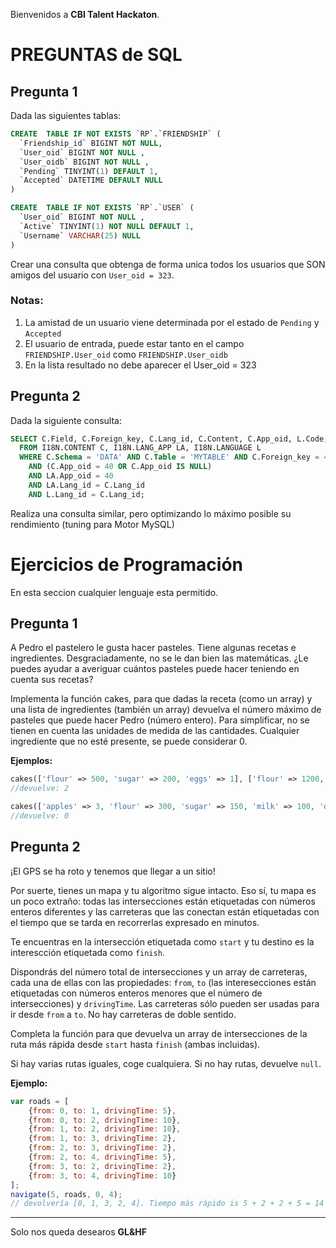 Bienvenidos a **CBI Talent Hackaton**.

# PREGUNTAS de SQL

## Pregunta 1

Dada las siguientes tablas:

```sql
CREATE  TABLE IF NOT EXISTS `RP`.`FRIENDSHIP` (
  `Friendship_id` BIGINT NOT NULL,
  `User_oid` BIGINT NOT NULL ,
  `User_oidb` BIGINT NOT NULL ,
  `Pending` TINYINT(1) DEFAULT 1,
  `Accepted` DATETIME DEFAULT NULL
)
```

```sql
CREATE  TABLE IF NOT EXISTS `RP`.`USER` (
  `User_oid` BIGINT NOT NULL ,
  `Active` TINYINT(1) NOT NULL DEFAULT 1,
  `Username` VARCHAR(25) NULL
)
```

Crear una consulta que obtenga de forma unica todos los usuarios que SON amigos del usuario con `User_oid = 323`.

### Notas:
  1. La amistad de un usuario viene determinada por el estado de `Pending` y `Accepted`
  2. El usuario de entrada, puede estar tanto en el campo `FRIENDSHIP.User_oid` como `FRIENDSHIP.User_oidb`
  3. En la lista resultado no debe aparecer el User_oid = 323

## Pregunta 2

Dada la siguiente consulta:

```sql
SELECT C.Field, C.Foreign_key, C.Lang_id, C.Content, C.App_oid, L.Code, L.Locale, L.Untranslated
  FROM I18N.CONTENT C, I18N.LANG_APP LA, I18N.LANGUAGE L
  WHERE C.Schema = 'DATA' AND C.Table = 'MYTABLE' AND C.Foreign_key = 43255
    AND (C.App_oid = 40 OR C.App_oid IS NULL)
    AND LA.App_oid = 40
    AND LA.Lang_id = C.Lang_id
    AND L.Lang_id = C.Lang_id;
```

Realiza una consulta similar, pero optimizando lo máximo posible su rendimiento (tuning para Motor MySQL)



# Ejercicios de Programación 

En esta seccion cualquier lenguaje esta permitido. 

## Pregunta 1


A Pedro el pastelero le gusta hacer pasteles. Tiene algunas recetas e
ingredientes. Desgraciadamente, no se le dan bien las matemáticas. ¿Le
puedes ayudar a averiguar cuántos pasteles puede hacer teniendo en cuenta
sus recetas?

Implementa la función cakes, para que dadas la receta (como un array)
y una lista de ingredientes (también un array) devuelva el número máximo
de pasteles que puede hacer Pedro (número entero). Para simplificar, no
se tienen en cuenta las unidades de medida de las cantidades. Cualquier
ingrediente que no esté presente, se puede considerar 0.

**Ejemplos:**

```php
cakes(['flour' => 500, 'sugar' => 200, 'eggs' => 1], ['flour' => 1200, 'sugar' => 1200, 'eggs' => 5, 'milk' => 200]);
//devuelve: 2
```

```php
cakes(['apples' => 3, 'flour' => 300, 'sugar' => 150, 'milk' => 100, 'oil' => 100], ['sugar' => 500, 'flour' => 2000, 'milk' => 2000]);
//devuelve: 0
```

## Pregunta 2

¡El GPS se ha roto y tenemos que llegar a un sitio!

Por suerte, tienes un mapa y tu algoritmo sigue intacto. Eso sí, tu mapa es
un poco	extraño: todas las intersecciones están etiquetadas con números enteros diferentes y las  carreteras que las conectan están etiquetadas con el tiempo que se tarda en recorrerlas expresado en minutos.

Te encuentras en la intersección etiquetada como `start` y tu destino es la
interescción etiquetada como `finish`.

Dispondrás del número total de intersecciones y un array de carreteras, cada una de ellas con las propiedades: `from`, `to` (las interesecciones están etiquetadas con números enteros menores que el número de intersecciones) y `drivingTime`. Las carreteras sólo pueden ser usadas para ir desde `from` a
`to`. No hay carreteras de doble sentido.

Completa la función para que devuelva un array de intersecciones de la ruta
más rápida desde `start` hasta `finish` (ambas incluidas).

Si hay varias rutas iguales, coge cualquiera. Si no hay rutas, devuelve `null`.

**Ejemplo:**

```javascript
var roads = [
	{from: 0, to: 1, drivingTime: 5},
	{from: 0, to: 2, drivingTime: 10},
	{from: 1, to: 2, drivingTime: 10},
	{from: 1, to: 3, drivingTime: 2},
	{from: 2, to: 3, drivingTime: 2},
	{from: 2, to: 4, drivingTime: 5},
	{from: 3, to: 2, drivingTime: 2},
	{from: 3, to: 4, drivingTime: 10}
];
navigate(5, roads, 0, 4);
// devolvería [0, 1, 3, 2, 4]. Tiempo más rápido is 5 + 2 + 2 + 5 = 14 minutes
```

---

Solo nos queda desearos **GL&HF**
